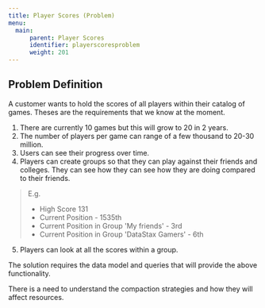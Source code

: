 ```yaml
---
title: Player Scores (Problem)
menu:
  main:
      parent: Player Scores
      identifier: playerscoresproblem
      weight: 201
---
```


## Problem Definition

A customer wants to hold the scores of all players within their catalog of games. Theses are the requirements that we know at the moment.

1. There are currently 10 games but this will grow to 20 in 2 years. 
2. The number of players per game can range of a few thousand to 20-30 million.
3. Users can see their progress over time.
4. Players can create groups so that they can play against their friends and colleges. They can see how they can see how they are doing compared to their friends.

>E.g. 
>- High Score 131
>- Current Position - 1535th  
>- Current Position in Group 'My friends' - 3rd 
>- Current Position in Group 'DataStax Gamers' - 6th 
5. Players can look at all the scores within a group. 

The solution requires the data model and queries that will provide the above functionality.

There is a need to understand the compaction strategies and how they will affect resources. 
